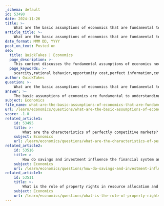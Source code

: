 ```yaml
---
_schema: default
id: 53490
date: 2024-11-26
title: >-
    What are the basic assumptions of economics that are fundamental to understanding economic theory?
article_title: >-
    What are the basic assumptions of economics that are fundamental to understanding economic theory?
date_format: MMM DD, YYYY
post_on_text: Posted on
seo:
  title: QuickTakes | Economics
  page_description: >-
    This content discusses the fundamental assumptions of economics necessary for understanding economic theory, including scarcity, rational behavior, opportunity cost, perfect information, ceteris paribus, market equilibrium, homogeneity of products, and self-interest.
  page_keywords: >-
    scarcity,rational behavior,opportunity cost,perfect information,ceteris paribus,market equilibrium,homogeneity of products,self-interest,economic theory
author: QuickTakes
question: >-
    What are the basic assumptions of economics that are fundamental to understanding economic theory?
answer: >-
    The basic assumptions of economics are fundamental to understanding economic theory and are essential for constructing models that explain and predict economic behavior. Here are some of the key assumptions:\n\n1. **Scarcity**: Economics begins with the premise that resources are limited while human wants are virtually unlimited. This scarcity necessitates choices and trade-offs, leading to the need for economic transactions.\n\n2. **Rational Behavior**: It is commonly assumed that individuals act rationally, making decisions aimed at maximizing their utility or satisfaction. This assumption simplifies the analysis of consumer behavior and market dynamics.\n\n3. **Opportunity Cost**: Every choice has an associated opportunity cost, which is the value of the next best alternative that is forgone when a decision is made. Understanding opportunity cost is crucial for evaluating the trade-offs involved in economic decisions.\n\n4. **Perfect Information**: Many economic models assume that all participants in the market have access to complete and perfect information. This assumption helps in analyzing how information affects decision-making and market outcomes.\n\n5. **Ceteris Paribus**: This Latin phrase means "all other things being equal." It is used to isolate the effect of one variable by holding other relevant factors constant. This assumption is vital for simplifying complex economic relationships.\n\n6. **Market Equilibrium**: Economists often assume that markets tend toward equilibrium, where supply equals demand. This assumption helps in understanding how prices are determined and how markets function.\n\n7. **Homogeneity of Products**: In many models, it is assumed that products are homogeneous, meaning they are identical in quality and characteristics. This assumption simplifies the analysis of competition and market behavior.\n\n8. **Self-Interest**: It is assumed that individuals and firms act in their own self-interest, which drives economic activity and competition. This assumption underpins much of classical economic theory.\n\nThese assumptions, while simplifying complex real-world situations, are necessary for building economic models and conducting analysis. However, it is important to recognize that these assumptions may not always hold true in reality, and deviations from these assumptions can lead to different economic outcomes. Understanding these fundamental concepts is essential for grasping the broader implications of economic policies and their impact on society and governance.
subject: Economics
file_name: what-are-the-basic-assumptions-of-economics-that-are-fundamental-to-understanding-economic-theory.md
url: /learn/economics/questions/what-are-the-basic-assumptions-of-economics-that-are-fundamental-to-understanding-economic-theory
score: -1.0
related_article1:
    id: 53495
    title: >-
        What are the characteristics of perfectly competitive markets?
    subject: Economics
    url: /learn/economics/questions/what-are-the-characteristics-of-perfectly-competitive-markets
related_article2:
    id: 53516
    title: >-
        How do savings and investment influence the financial system and economic growth?
    subject: Economics
    url: /learn/economics/questions/how-do-savings-and-investment-influence-the-financial-system-and-economic-growth
related_article3:
    id: 53511
    title: >-
        What is the role of property rights in resource allocation and market efficiency?
    subject: Economics
    url: /learn/economics/questions/what-is-the-role-of-property-rights-in-resource-allocation-and-market-efficiency
---
```


&nbsp;